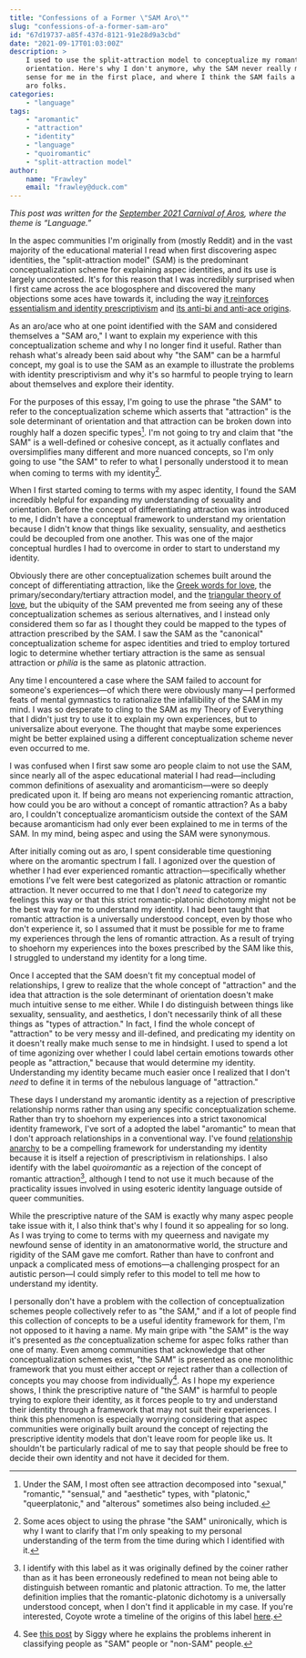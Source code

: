 ```yaml
---
title: "Confessions of a Former \"SAM Aro\""
slug: "confessions-of-a-former-sam-aro"
id: "67d19737-a85f-437d-8121-91e28d9a3cbd"
date: "2021-09-17T01:03:00Z"
description: >
    I used to use the split-attraction model to conceptualize my romantic and
    orientation. Here's why I don't anymore, why the SAM never really made
    sense for me in the first place, and where I think the SAM fails a lot of
    aro folks.
categories:
    - "language"
tags:
    - "aromantic"
    - "attraction"
    - "identity"
    - "language"
    - "quoiromantic"
    - "split-attraction model"
author:
    name: "Frawley"
    email: "frawley@duck.com"
---
```


*This post was written for the [September 2021 Carnival of
Aros](https://arias-hollow.dreamwidth.org/15328.html), where the theme is
“Language.”*

In the aspec communities I'm originally from (mostly Reddit) and in the vast
majority of the educational material I read when first discovering aspec
identities, the "split-attraction model" (SAM) is the predominant
conceptualization scheme for explaining aspec identities, and its use is
largely uncontested. It's for this reason that I was incredibly surprised when
I first came across the ace blogosphere and discovered the many objections some
aces have towards it, including the way [it reinforces essentialism and
identity
prescriptivism](https://theacetheist.wordpress.com/2021/03/29/irony-of-the-sam-failed-critique/)
and [its anti-bi and anti-ace
origins](https://theacetheist.wordpress.com/2020/05/18/history-term-split-attraction-model/).

As an aro/ace who at one point identified with the SAM and considered
themselves a "SAM aro," I want to explain my experience with this
conceptualization scheme and why I no longer find it useful. Rather than rehash
what's already been said about why "the SAM" can be a harmful concept, my goal
is to use the SAM as an example to illustrate the problems with identity
prescriptivism and why it's so harmful to people trying to learn about
themselves and explore their identity.

For the purposes of this essay, I'm going to use the phrase "the SAM" to refer
to the conceptualization scheme which asserts that "attraction" is the sole
determinant of orientation and that attraction can be broken down into roughly
half a dozen specific types[^2]. I'm not going to try and claim that "the SAM"
is a well-defined or cohesive concept, as it actually conflates and
oversimplifies many different and more nuanced concepts, so I'm only going to
use "the SAM" to refer to what I personally understood it to mean when coming
to terms with my identity[^4].

When I first started coming to terms with my aspec identity, I found the SAM
incredibly helpful for expanding my understanding of sexuality and orientation.
Before the concept of differentiating attraction was introduced to me, I didn't
have a conceptual framework to understand my orientation because I didn't know
that things like sexuality, sensuality, and aesthetics could be decoupled from
one another. This was one of the major conceptual hurdles I had to overcome in
order to start to understand my identity.

Obviously there are other conceptualization schemes built around the concept of
differentiating attraction, like the [Greek words for
love](https://en.wikipedia.org/wiki/Greek_words_for_love), the
primary/secondary/tertiary attraction model, and the [triangular theory of
love](https://en.wikipedia.org/wiki/Triangular_theory_of_love), but the
ubiquity of the SAM prevented me from seeing any of these conceptualization
schemes as serious alternatives, and I instead only considered them so far as I
thought they could be mapped to the types of attraction prescribed by the SAM.
I saw the SAM as the "canonical" conceptualization scheme for aspec identities
and tried to employ tortured logic to determine whether tertiary attraction is
the same as sensual attraction or *philía* is the same as platonic attraction.

Any time I encountered a case where the SAM failed to account for someone's
experiences—of which there were obviously many—I performed feats of mental
gymnastics to rationalize the infallibility of the SAM in my mind. I was so
desperate to cling to the SAM as my Theory of Everything that I didn't just try
to use it to explain my own experiences, but to universalize about everyone.
The thought that maybe some experiences might be better explained using a
different conceptualization scheme never even occurred to me.

I was confused when I first saw some aro people claim to not use the SAM, since
nearly all of the aspec educational material I had read—including common
definitions of asexuality and aromanticism—were so deeply predicated upon it.
If being aro means not experiencing romantic attraction, how could you be aro
without a concept of romantic attraction? As a baby aro, I couldn't
conceptualize aromanticism outside the context of the SAM because aromanticism
had only ever been explained to me in terms of the SAM. In my mind, being aspec
and using the SAM were synonymous.

After initially coming out as aro, I spent considerable time questioning where
on the aromantic spectrum I fall. I agonized over the question of whether I had
ever experienced romantic attraction—specifically whether emotions I've felt
were best categorized as platonic attraction or romantic attraction. It never
occurred to me that I don't *need* to categorize my feelings this way or that
this strict romantic-platonic dichotomy might not be the best way for me to
understand my identity. I had been taught that romantic attraction is a
universally understood concept, even by those who don't experience it, so I
assumed that it must be possible for me to frame my experiences through the
lens of romantic attraction. As a result of trying to shoehorn my experiences
into the boxes prescribed by the SAM like this, I struggled to understand my
identity for a long time.

Once I accepted that the SAM doesn't fit my conceptual model of relationships,
I grew to realize that the whole concept of "attraction" and the idea that
attraction is the sole determinant of orientation doesn't make much intuitive
sense to me either. While I do distinguish between things like sexuality,
sensuality, and aesthetics, I don't necessarily think of all these things as
"types of attraction." In fact, I find the whole concept of "attraction" to be
very messy and ill-defined, and predicating my identity on it doesn't really
make much sense to me in hindsight. I used to spend a lot of time agonizing
over whether I could label certain emotions towards other people as
"attraction," because that would determine my identity. Understanding my
identity became much easier once I realized that I don't *need* to define it in
terms of the nebulous language of "attraction."

These days I understand my aromantic identity as a rejection of prescriptive
relationship norms rather than using any specific conceptualization scheme.
Rather than try to shoehorn my experiences into a strict taxonomical identity
framework, I've sort of a adopted the label "aromantic" to mean that I don't
approach relationships in a conventional way. I've found [relationship
anarchy](https://nothingradical.blog/2020/06/14/what-is-relationship-anarchy/)
to be a compelling framework for understanding my identity because it is itself
a rejection of prescriptivism in relationships. I also identify with the label
*quoiromantic* as a rejection of the concept of romantic attraction[^1],
although I tend to not use it much because of the practicality issues involved
in using esoteric identity language outside of queer communities.

While the prescriptive nature of the SAM is exactly why many aspec people take
issue with it, I also think that's why I found it so appealing for so long. As
I was trying to come to terms with my queerness and navigate my newfound sense
of identity in an amatonormative world, the structure and rigidity of the SAM
gave me comfort. Rather than have to confront and unpack a complicated mess of
emotions—a challenging prospect for an autistic person—I could simply refer to
this model to tell me how to understand my identity.

I personally don't have a problem with the collection of conceptualization
schemes people collectively refer to as "the SAM," and if a lot of people find
this collection of concepts to be a useful identity framework for them, I'm not
opposed to it having a name. My main gripe with "the SAM" is the way it's
presented as *the* conceptualization scheme for aspec folks rather than one of
many. Even among communities that acknowledge that other conceptualization
schemes exist, "the SAM" is presented as one monolithic framework that you must
either accept or reject rather than a collection of concepts you may choose
from individually[^3]. As I hope my experience shows, I think the prescriptive
nature of "the SAM" is harmful to people trying to explore their identity, as
it forces people to try and understand their identity through a framework that
may not suit their experiences. I think this phenomenon is especially worrying
considering that aspec communities were originally built around the concept of
rejecting the prescriptive identity models that don't leave room for people
like us. It shouldn't be particularly radical of me to say that people should
be free to decide their own identity and not have it decided for them.

[^1]: I identify with this label as it was originally defined by the coiner
  rather than as it has been erroneously redefined to mean not being able to
  distinguish between romantic and platonic attraction. To me, the latter
  definition implies that the romantic-platonic dichotomy is a universally
  understood concept, when I don't find it applicable in my case. If you're
  interested, Coyote wrote a timeline of the origins of this label
  [here](https://theacetheist.wordpress.com/2019/01/04/quoiro-wtfromantic-a-brief-timeline-of-disidentification-with-personal-rejection-of-romantic-orientation/).

[^2]: Under the SAM, I most often see attraction decomposed into "sexual,"
  "romantic," "sensual," and "aesthetic" types, with "platonic,"
  "queerplatonic," and "alterous" sometimes also being included.

[^3]: See [this
  post](https://asexualagenda.wordpress.com/2019/04/02/splitting-the-split-attraction-model/)
  by Siggy where he explains the problems inherent in classifying people as
  "SAM" people or "non-SAM" people.

[^4]: Some aces object to using the phrase "the SAM" unironically, which is why
  I want to clarify that I'm only speaking to my personal understanding of the
  term from the time during which I identified with it.
